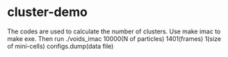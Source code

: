 # cluster-demo
The codes are used to calculate the number of clusters. 
Use make imac to make exe.
Then run ./voids_imac 10000(N of particles) 1401(frames) 1(size of mini-cells) configs.dump(data file)

